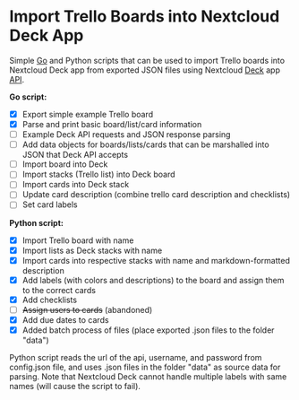 # Import Trello Boards into Nextcloud Deck App

Simple [Go](https://golang.org/) and Python scripts that can be used to import Trello boards into Nextcloud Deck app from exported JSON files using Nextcloud [Deck](https://apps.nextcloud.com/apps/deck) app [API](https://github.com/nextcloud/deck/blob/master/docs/API.md).

**Go script:**

- [x] Export simple example Trello board
- [x] Parse and print basic board/list/card information
- [ ] Example Deck API requests and JSON response parsing
- [ ] Add data objects for boards/lists/cards that can be marshalled into JSON that Deck API accepts
- [ ] Import board into Deck
- [ ] Import stacks (Trello list) into Deck board
- [ ] Import cards into Deck stack
- [ ] Update card description (combine trello card description and checklists)
- [ ] Set card labels

**Python script:**
- [x] Import Trello board with name
- [x] Import lists as Deck stacks with name
- [x] Import cards into respective stacks with name and markdown-formatted description
- [x] Add labels (with colors and descriptions) to the board and assign them to the correct cards
- [x] Add checklists
- [ ] ~~Assign users to cards~~ (abandoned)
- [x] Add due dates to cards
- [x] Added batch process of files (place exported .json files to the folder "data")

Python script reads the url of the api, username, and password from config.json file, and uses .json files in the folder "data" as source data for parsing. Note that Nextcloud Deck cannot handle multiple labels with same names (will cause the script to fail).
